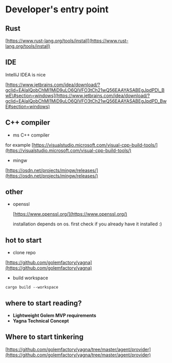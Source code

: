 # Developer's entry point

## Rust

[https://www.rust-lang.org/tools/install](https://www.rust-lang.org/tools/install)

## IDE

IntelliJ IDEA is nice

[https://www.jetbrains.com/idea/download/?gclid=EAIaIQobChMI1MiD9uLO6QIVFO3tCh21wQ56EAAYASABEgJpdPD\_BwE\#section=windows](https://www.jetbrains.com/idea/download/?gclid=EAIaIQobChMI1MiD9uLO6QIVFO3tCh21wQ56EAAYASABEgJpdPD_BwE#section=windows)

## C++ compiler

* ms C++ compiler

for example [https://visualstudio.microsoft.com/visual-cpp-build-tools/](https://visualstudio.microsoft.com/visual-cpp-build-tools/)

* mingw

[https://osdn.net/projects/mingw/releases/](https://osdn.net/projects/mingw/releases/)

## other

* openssl

  [https://www.openssl.org/](https://www.openssl.org/)

  installation depends on os. first check if you already have it installed :\)

## hot to start

* clone repo

[https://github.com/golemfactory/yagna](https://github.com/golemfactory/yagna)

* build workspace

```text
cargo build --workspace
```

## where to start reading?

* **Lightweight Golem MVP requirements**
* **Yagna Technical Concept**

## **Where to start tinkering**

[https://github.com/golemfactory/yagna/tree/master/agent/provider](https://github.com/golemfactory/yagna/tree/master/agent/provider)

